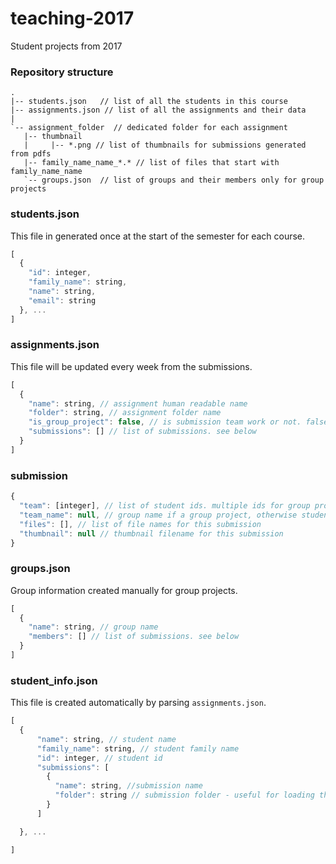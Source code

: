 # teaching-2017
Student projects from 2017

### Repository structure
```
.
|-- students.json   // list of all the students in this course
|-- assignments.json // list of all the assignments and their data
|
`-- assignment_folder  // dedicated folder for each assignment
   |-- thumbnail
   |     |-- *.png // list of thumbnails for submissions generated from pdfs  
   |-- family_name_name_*.* // list of files that start with family_name_name
   `-- groups.json  // list of groups and their members only for group projects
```

### students.json

This file in generated once at the start of the semester for each course.

```js
[
  {
    "id": integer,
    "family_name": string,
    "name": string,
    "email": string
  }, ...
]
```

### assignments.json

This file will be updated every week from the submissions.

```js
[
  {
    "name": string, // assignment human readable name
    "folder": string, // assignment folder name
    "is_group_project": false, // is submission team work or not. false by default
    "submissions": [] // list of submissions. see below
  }
]
```

### submission

```js
{
  "team": [integer], // list of student ids. multiple ids for group projects
  "team_name": null, // group name if a group project, otherwise student name
  "files": [], // list of file names for this submission
  "thumbnail": null // thumbnail filename for this submission
}
```


### groups.json
Group information created manually for group projects.

```js
[
  {
    "name": string, // group name
    "members": [] // list of submissions. see below
  }
]
```

### student_info.json

This file is created automatically by parsing `assignments.json`.

```js
[
  {
      "name": string, // student name
      "family_name": string, // student family name
      "id": integer, // student id
      "submissions": [
        {
          "name": string, //submission name
          "folder": string // submission folder - useful for loading the thumbnail
        }
      ]

  }, ...

]
```

